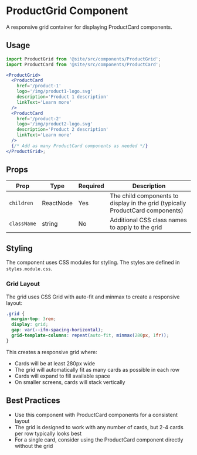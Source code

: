 # ProductGrid Component

A responsive grid container for displaying ProductCard components.

## Usage

```jsx
import ProductGrid from '@site/src/components/ProductGrid';
import ProductCard from '@site/src/components/ProductCard';

<ProductGrid>
  <ProductCard
    href='/product-1'
    logo='/img/product1-logo.svg'
    description='Product 1 description'
    linkText='Learn more'
  />
  <ProductCard
    href='/product-2'
    logo='/img/product2-logo.svg'
    description='Product 2 description'
    linkText='Learn more'
  />
  {/* Add as many ProductCard components as needed */}
</ProductGrid>;
```

## Props

| Prop        | Type      | Required | Description                                                                    |
| ----------- | --------- | -------- | ------------------------------------------------------------------------------ |
| `children`  | ReactNode | Yes      | The child components to display in the grid (typically ProductCard components) |
| `className` | string    | No       | Additional CSS class names to apply to the grid                                |

## Styling

The component uses CSS modules for styling. The styles are defined in
`styles.module.css`.

### Grid Layout

The grid uses CSS Grid with auto-fit and minmax to create a responsive layout:

```css
.grid {
  margin-top: 3rem;
  display: grid;
  gap: var(--ifm-spacing-horizontal);
  grid-template-columns: repeat(auto-fit, minmax(280px, 1fr));
}
```

This creates a responsive grid where:

- Cards will be at least 280px wide
- The grid will automatically fit as many cards as possible in each row
- Cards will expand to fill available space
- On smaller screens, cards will stack vertically

## Best Practices

- Use this component with ProductCard components for a consistent layout
- The grid is designed to work with any number of cards, but 2-4 cards per row
  typically looks best
- For a single card, consider using the ProductCard component directly without
  the grid
